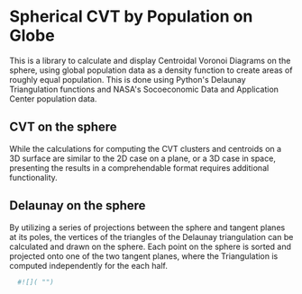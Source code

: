 # Spherical CVT by Population on Globe

This is a library to calculate and display Centroidal Voronoi Diagrams on the sphere, using global population data as a density function to create areas of roughly equal population. This is done using Python's Delaunay Triangulation functions and NASA's Socoeconomic Data and Application Center population data. 

## CVT on the sphere

While the calculations for computing the CVT clusters and centroids on a 3D surface are similar to the 2D case on a plane, or a 3D case in space, presenting the results in a comprehendable format requires additional functionality.


## Delaunay on the sphere

By utilizing a series of projections between the sphere and tangent planes at its poles, the vertices of the triangles of the Delaunay triangulation can be calculated and drawn on the sphere. Each point on the sphere is sorted and projected onto one of the two tangent planes, where the Triangulation is computed independently for the each half. 

```python
  #![]( "")
  
```
